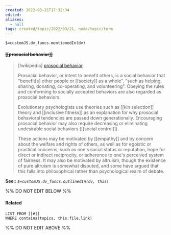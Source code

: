 ```yaml
---
created: 2022-03-21T17:32:34 
edited: 
aliases:
  - null
tags: created/topic/2022/03/21, node/topic/term
---
```

`$=customJS.dv_funcs.mentionedIn(dv)`

#### <s class="topic-title">[[prosocial behavior]]</s>

> [!wikipedia] [prosocial behavior](https://en.wikipedia.org/wiki/Prosocial%20behavior)
> 
> Prosocial behavior, or intent to benefit others, is a social behavior that "benefit[s] other people or [[society]] as a whole", "such as helping, sharing, donating, co-operating, and volunteering". Obeying the rules and conforming to socially accepted behaviors are also regarded as prosocial behaviors. 
> 
> Evolutionary psychologists use theories such as [[kin selection]] theory and [[inclusive fitness]] as an explanation for why prosocial behavioral tendencies are passed down generationally. Encouraging prosocial behavior may also require decreasing or eliminating undesirable social behaviors ([[social control]]).
>
> These actions may be motivated by [[empathy]] and by concern about the welfare and rights of others, as well as for egoistic or practical concerns, such as one's social status or reputation, hope for direct or indirect reciprocity, or adherence to one's perceived system of fairness. It may also be motivated by altruism, though the existence of pure altruism is somewhat disputed, and some have argued that this falls into philosophical rather than psychological realm of debate. 
> 

**See**::
*`$=customJS.dv_funcs.outlinedIn(dv, this)`*

%% DO NOT EDIT BELOW %%

#### Related 

```dataview
LIST FROM [[#]]
WHERE contains(topics, this.file.link)
```
%% DO NOT EDIT ABOVE %%
